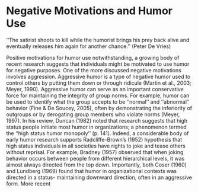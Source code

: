 # Negative Motivations and Humor Use

‘‘The satirist shoots to kill while the humorist brings his prey back alive and eventually releases him again for another chance.’’ (Peter De Vries)

Positive motivations for humor use notwithstanding, a growing body of recent research suggests that individuals might be motivated to use humor for negative purposes. One of the more discussed negative motivations involves aggression. Aggressive humor is a type of negative humor used to control others by putting them down or through ridicule (Martin et al., 2003; Meyer, 1990). Aggressive humor can serve as an important conservative force for maintaining the integrity of group norms. For example, humor can be used to identify what the group accepts to be ‘‘normal’’ and ‘‘abnormal’’ behavior (Fine & De Soucey, 2005), often by demonstrating the inferiority of outgroups or by derogating group members who violate norms (Meyer, 1997). In his review, Duncan (1982) noted that research suggests that high status people initiate most humor in organizations; a phenomenon termed the ‘‘high status humor monopoly’’ (p. 141). Indeed, a considerable body of early humor research supports Radcliffe-Brown’s (1952) hypothesis that high status individuals in all societies have rights to joke and tease others without reprisal. For example, Bradney (1957) observed that when joking behavior occurs between people from different hierarchical levels, it was almost always directed from the top down. Importantly, both Coser (1960) and Lundberg (1969) found that humor in organizational contexts was directed in a status- maintaining downward direction, often in an aggressive form. More recent
